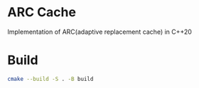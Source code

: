 # ARC Cache

Implementation of ARC(adaptive replacement cache) in C++20

# Build

```bash
cmake --build -S . -B build
```
